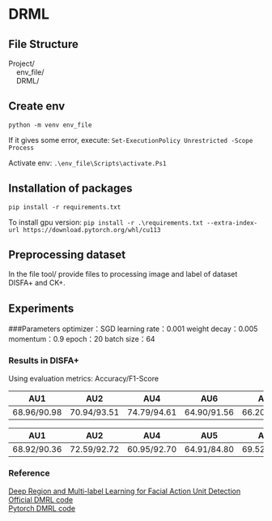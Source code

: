 # DRML
## File Structure 
  Project/  
    &nbsp;&nbsp;&nbsp;&nbsp;env_file/  
    &nbsp;&nbsp;&nbsp;&nbsp;DRML/  

## Create env
  `python -m venv env_file`

If it gives some error, execute:
   `Set-ExecutionPolicy Unrestricted -Scope Process`

Activate env:
   `.\env_file\Scripts\activate.Ps1`


## Installation  of packages
  `pip install -r requirements.txt`
  
To install gpu version: 
  `pip install -r .\requirements.txt --extra-index-url https://download.pytorch.org/whl/cu113`


## Preprocessing dataset
  In the file tool/ provide files to processing image and label of dataset DISFA+ and CK+.
  
## Experiments
###Parameters
optimizer：SGD
learning rate：0.001
weight decay：0.005
momentum：0.9
epoch：20
batch size：64

### Results in DISFA+ 
Using evaluation metrics: Accuracy/F1-Score 

| AU1 | AU2 | AU4 |	AU6	| AU9 |	AU12| AU25 | AU26 |
| --- | --- | --- | --- | --- | --- | --- | --- |
|68.96/90.98|	70.94/93.51|	74.79/94.61|	64.90/91.56|	66.20/97.02	|79.50/95.33|91.61/96.45|	74.33/94.38	|
 

| AU1 | AU2 | AU4 |	AU5 |	AU6	| AU9 |	AU12| AU15 | AU17 | AU20 | AU25 | AU26 | Mean |
| --- | --- | --- | --- | --- | --- | --- | --- | --- | --- | --- | --- | --- |
|68.92/90.36|	72.59/92.72|	60.95/92.70|	64.91/84.80|	69.52/92.71	|62.61/96.70|	85.82/96.79	|43.78/95.61|	25.99/94.09	|22.48/96.91	|94.92/97.88|76.50/94.14	|62.42/93.79|

### Reference
[ Deep Region and Multi-label Learning for Facial Action Unit Detection](https://openaccess.thecvf.com/content_cvpr_2016/papers/Zhao_Deep_Region_and_CVPR_2016_paper.pdf)  
[ Official DMRL code](https://github.com/zkl20061823/DRML)  
[ Pytorch DMRL code](https://github.com/AlexHex7/DRML_pytorch)  
